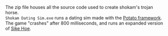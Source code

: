 The zip file houses all the source code used to create shokam's trojan horse.  
`Shokam Dating Sim.exe` runs a dating sim made with the [Potato framework](https://github.com/WAP-Industries/Potato).  
The game "crashes" after 800 milliseconds, and runs an expanded version of [Sike Hoe](https://github.com/WAP-Industries/sike-hoe).  
